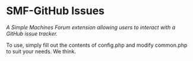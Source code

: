 SMF-GitHub Issues
=================
*A Simple Machines Forum extension allowing users to interact with a GitHub issue tracker.*

To use, simply fill out the contents of config.php and modify common.php to suit your needs. We think.

